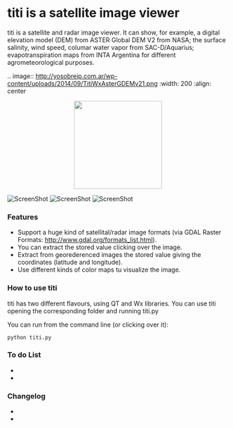 titi is a satellite image viewer
====

titi is a satellite and radar image viewer. It can show, for example, a digital elevation model (DEM) from ASTER Global DEM V2 from NASA; the surface salinity, wind speed, columar water vapor from SAC-D/Aquarius; evapotranspiration maps from INTA Argentina for different agrometeorological purposes. 

.. image:: http://yosobreip.com.ar/wp-content/uploads/2014/09/TitiWxAsterGDEMv21.png
    :width: 200
    :align: center

<p align="center">
  <img width=200 src="http://yosobreip.com.ar/wp-content/uploads/2014/09/TitiWxAsterGDEMv21.png"/>
</p>
    
![ScreenShot](http://yosobreip.com.ar/wp-content/uploads/2014/09/TitiWxAsterGDEMv21.png)
![ScreenShot](http://yosobreip.com.ar/wp-content/uploads/2014/09/TitiWxETRmapINTA.png)
![ScreenShot](http://yosobreip.com.ar/wp-content/uploads/2014/09/titiQtColVaporSac-D.png)

### Features

* Support a huge kind of satellital/radar image formats (via GDAL Raster Formats: http://www.gdal.org/formats_list.html).
* You can extract the stored value clicking over the image.
* Extract from georederenced images the stored value giving the coordinates (latitude and longitude).
* Use different kinds of color maps tu visualize the image.

### How to use titi

titi has two different flavours, using QT and Wx libraries. You can use titi opening the corresponding folder and running titi.py 

You can run from the command line (or clicking over it):

    python titi.py
    
### To do List
*
*

### Changelog
*
*


